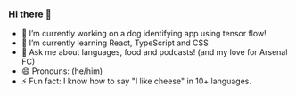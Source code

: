 ### Hi there 👋

<!--
**Yuki-Fujiwara-S/Yuki-Fujiwara-S** is a ✨ _special_ ✨ repository because its `README.md` (this file) appears on your GitHub profile.

Here are some ideas to get you started:

- 🔭 I’m currently working on a dog identifying app using tensor flow!
- 🌱 I’m currently learning React, TypeScript and CSS
- 💬 Ask me about languages, food and podcasts! (and my love for Arsenal FC)
- 😄 Pronouns: (he/him)
- ⚡ Fun fact: I know how to say "I like cheese" in 10+ languages.
-->

- 🔭 I’m currently working on a dog identifying app using tensor flow!
- 🌱 I’m currently learning React, TypeScript and CSS
- 💬 Ask me about languages, food and podcasts! (and my love for Arsenal FC)
- 😄 Pronouns: (he/him)
- ⚡ Fun fact: I know how to say "I like cheese" in 10+ languages.
